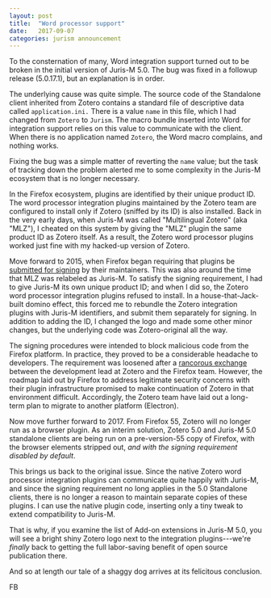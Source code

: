 ```yaml
---
layout: post
title:  "Word processor support"
date:   2017-09-07
categories: jurism announcement
---
```


To the consternation of many, Word integration support turned out to be
broken in the initial version of Juris-M 5.0. The bug was fixed in a
followup release (5.0.17.1), but an explanation is in order.

The underlying cause was quite simple. The source code of the
Standalone client inherited from Zotero contains a standard file of
descriptive data called `application.ini.` There is a value `name` in
this file, which I had changed from `Zotero` to `Jurism`. The macro
bundle inserted into Word for integration support relies on this value
to communicate with the client. When there is no application named
`Zotero`, the Word macro complains, and nothing works.

Fixing the bug was a simple matter of reverting the `name` value; but
the task of tracking down the problem alerted me to some complexity in
the Juris-M ecosystem that is no longer necessary.

In the Firefox ecosystem, plugins are identified by their unique
product ID. The word processor integration plugins maintained by the
Zotero team are configured to install only if Zotero (sniffed by its
ID) is also installed. Back in the very early days, when Juris-M was
called "Multilingual Zotero" (aka "MLZ"), I cheated on this system by
giving the "MLZ" plugin the same product ID as Zotero itself. As a
result, the Zotero word processor plugins worked just fine with my
hacked-up version of Zotero.

Move forward to 2015, when Firefox began requiring that plugins be
[submitted for
signing](https://blog.mozilla.org/addons/2015/02/10/extension-signing-safer-experience/)
by their maintainers. This was also around the time that MLZ was
relabeled as Juris-M. To satisfy the signing requirement, I had to give
Juris-M its own unique product ID; and when I did so, the Zotero word
processor integration plugins refused to install. In a house-that-Jack-built
domino effect, this forced me to rebundle the Zotero integration plugins
with Juris-M identifiers, and submit them separately for signing.
In addition to adding the ID, I changed the logo and made some other minor
changes, but the underlying code was Zotero-original all the way.

The signing procedures were intended to block malicious code from the
Firefox platform. In practice, they proved to be a considerable
headache to developers. The requirement was loosened after a
[rancorous
exchange](https://danstillman.com/2015/11/23/firefox-extension-scanning-is-security-theater)
between the development lead at Zotero and the Firefox team.  However,
the roadmap laid out by Firefox to address legitimate security
concerns with their plugin infrastructure promised to make
continuation of Zotero in that environment difficult. Accordingly, the
Zotero team have laid out a long-term plan to migrate to another
platform (Electron).

Now move further forward to 2017. From Firefox 55, Zotero will no
longer run as a browser plugin. As an interim solution, Zotero 5.0 and
Juris-M 5.0 standalone clients are being run on a pre-version-55 copy of
Firefox, with the browser elements stripped out, *and with the signing
requirement disabled by default*.

This brings us back to the original issue. Since the native Zotero
word processor integration plugins can communicate quite happily with
Juris-M, and since the signing requirement no long applies in the 5.0
Standalone clients, there is no longer a reason to maintain separate
copies of these plugins. I can use the native plugin code, inserting
only a tiny tweak to extend compatibility to Juris-M.

That is why, if you examine the list of Add-on extensions in Juris-M
5.0, you will see a bright shiny Zotero logo next to the integration
plugins---we're *finally* back to getting the full labor-saving
benefit of open source publication there.

And so at length our tale of a shaggy dog arrives at its felicitous
conclusion.

FB
